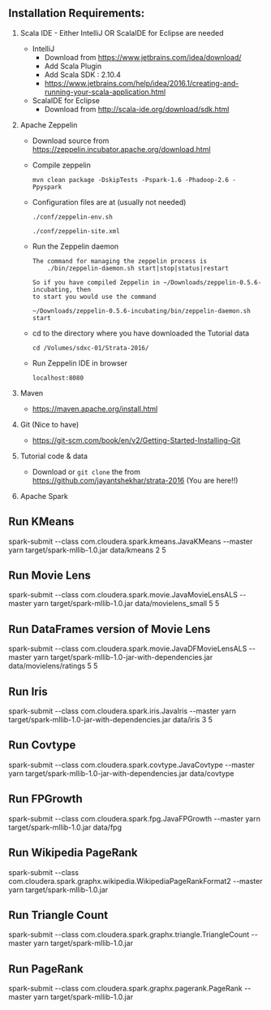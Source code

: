 Installation Requirements:
--------------------------
1.	Scala IDE - Either IntelliJ   OR   ScalaIDE for Eclipse are needed
	* IntelliJ
		* Download from https://www.jetbrains.com/idea/download/
		* Add Scala Plugin
		* Add Scala SDK : 2.10.4
		* https://www.jetbrains.com/help/idea/2016.1/creating-and-running-your-scala-application.html 
	* ScalaIDE for Eclipse
		* Download from http://scala-ide.org/download/sdk.html 
2. 	Apache Zeppelin

   	* Download source from https://zeppelin.incubator.apache.org/download.html
   	
   	* Compile zeppelin
    	```
    	mvn clean package -DskipTests -Pspark-1.6 -Phadoop-2.6 -Ppyspark
   		```
   	* Configuration files are at (usually not needed)
   	
		```
		./conf/zeppelin-env.sh
		
		./conf/zeppelin-site.xml
		```
		
	* Run the Zeppelin daemon
	
		```
		The command for managing the zeppelin process is
			./bin/zeppelin-daemon.sh start|stop|status|restart
		
		So if you have compiled Zeppelin in ~/Downloads/zeppelin-0.5.6-incubating, then
		to start you would use the command
		
		~/Downloads/zeppelin-0.5.6-incubating/bin/zeppelin-daemon.sh start
		```
		
	* cd to the directory where you have downloaded the Tutorial data
	
		```
		cd /Volumes/sdxc-01/Strata-2016/
		```
		
	* Run Zeppelin IDE in browser
	
		```
		localhost:8080
		```
		
3. Maven
	* https://maven.apache.org/install.html 
4. Git (Nice to have)
	* https://git-scm.com/book/en/v2/Getting-Started-Installing-Git
5. Tutorial code & data
	* Download or ```git clone``` the from https://github.com/jayantshekhar/strata-2016 (You are here!!)
6. Apache Spark

Run KMeans
----------

spark-submit --class com.cloudera.spark.kmeans.JavaKMeans  --master yarn target/spark-mllib-1.0.jar data/kmeans 2 5

Run Movie Lens
--------------

spark-submit --class com.cloudera.spark.movie.JavaMovieLensALS  --master yarn target/spark-mllib-1.0.jar data/movielens_small 5 5

Run DataFrames version of Movie Lens
------------------------------------

spark-submit --class com.cloudera.spark.movie.JavaDFMovieLensALS  --master yarn target/spark-mllib-1.0-jar-with-dependencies.jar data/movielens/ratings 5 5

Run Iris
--------

spark-submit --class com.cloudera.spark.iris.JavaIris  --master yarn target/spark-mllib-1.0-jar-with-dependencies.jar data/iris 3 5

Run Covtype
-----------

spark-submit --class com.cloudera.spark.covtype.JavaCovtype  --master yarn target/spark-mllib-1.0-jar-with-dependencies.jar data/covtype


Run FPGrowth
------------

spark-submit --class com.cloudera.spark.fpg.JavaFPGrowth  --master yarn target/spark-mllib-1.0.jar data/fpg


Run Wikipedia PageRank
----------------------

spark-submit --class com.cloudera.spark.graphx.wikipedia.WikipediaPageRankFormat2  --master yarn target/spark-mllib-1.0.jar


Run Triangle Count
------------------

spark-submit --class com.cloudera.spark.graphx.triangle.TriangleCount  --master yarn target/spark-mllib-1.0.jar


Run PageRank
------------

spark-submit --class com.cloudera.spark.graphx.pagerank.PageRank  --master yarn target/spark-mllib-1.0.jar






